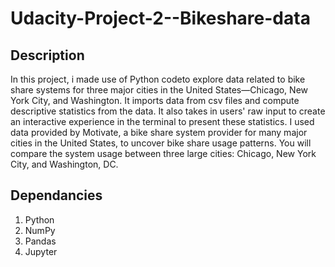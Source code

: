 # Udacity-Project-2--Bikeshare-data
## Description

In this project, i made use of Python codeto explore data related to bike share systems for three major cities in the United States—Chicago, New York City, and Washington. It imports data from csv files and compute descriptive statistics from the data. It also takes in users' raw input to create an interactive experience in the terminal to present these statistics.
I used data provided by Motivate, a bike share system provider for many major cities in the United States, to uncover bike share usage patterns. You will compare the system usage between three large cities: Chicago, New York City, and Washington, DC.

## Dependancies
1. Python
2. NumPy
3. Pandas
4. Jupyter
